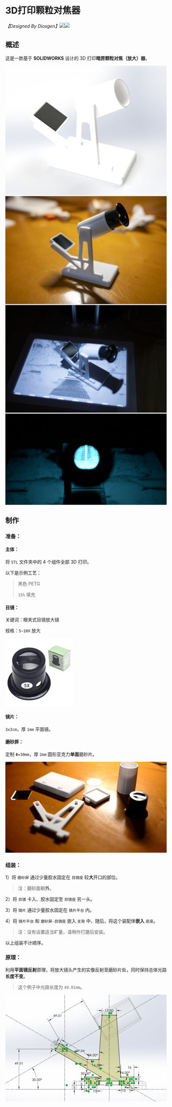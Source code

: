# 3D打印颗粒对焦器

###### 【Designed By Dioxgen】![](https://img.shields.io/badge/Version-1.0-red)![](https://img.shields.io/badge/Licence-GPL-blue)

## 概述

这是一款基于 **SOLIDWORKS** 设计的 3D 打印**暗房颗粒对焦（放大）器**。

<img src=".\Images\效果图_W.png" alt="效果图_W" style="zoom:100%;" />

<img src=".\Images\DSC_2794.jpg" alt="DSC_2794" style="zoom:100%;" />

<img src=".\Images\DSC_2795.jpg" alt="DSC_2795" style="zoom:100%;" />

<img src=".\Images\DSC_2796.MOV_20251020_224942.991.jpg" alt="DSC_2796.MOV_20251020_224942.991" style="zoom:100%;" />

## 制作

### 准备：

#### 主体：

将 `STL` 文件夹中的 4 个组件全部 3D 打印。

以下是示例工艺：

> 黑色 PETG
>
> `15%` 填充

#### 目镜：

关键词：眼夹式目镜放大镜

规格：`5~10X` 放大

<img src=".\Images\MagnifyingGlass.png" alt="MagnifyingGlass" style="zoom:25%;" />

#### 镜片：

`3x3cm`，厚 `1mm` 平面镜。

#### 磨砂屏：

定制 `Φ=30mm`，厚 `2mm` 圆形亚克力**单面**磨砂片。

<img src=".\Images\DSC_2791.MOV_20251020_224832.562.jpg" alt="DSC_2791.MOV_20251020_224832.562" style="zoom:100%;" />

### 组装：

1）将 `磨砂屏` 通过少量胶水固定在 `目镜座` 较**大**开口的部位。

> 注：磨砂面朝**外**。

2）将 `目镜` 卡入、胶水固定至 `目镜座` 另一头。

3）将 `镜片` 通过少量胶水固定在 `镜片平台` 内。

4）将 `镜片平台` 和 `磨砂屏-目镜座` 嵌入 `支架` 中，随后，将这个装配体**嵌入** `底座`。

> 注：没有设置适当旷量，请稍作打磨后安装。

以上组装不计顺序。

### 原理：

利用**平面镜反射**原理，将放大镜头产生的实像反射至磨砂片处，同时保持总体光路**长度不变**。

> 这个例子中光路长度为 `49.01mm`。

<img src=".\Images\示意图.png" alt="示意图" style="zoom:100%;" />
